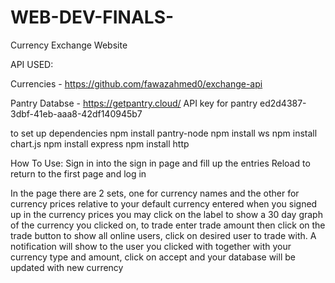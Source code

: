 # WEB-DEV-FINALS-

Currency Exchange Website

API USED:

Currencies - https://github.com/fawazahmed0/exchange-api

Pantry Databse - https://getpantry.cloud/
API key for pantry ed2d4387-3dbf-41eb-aaa8-42df140945b7

to set up dependencies
npm install pantry-node
npm install ws
npm install chart.js
npm install express
npm install http

How To Use:
Sign in into the sign in page and fill up the entries
Reload to return to the first page and log in

In the page there are 2 sets, one for currency names and the other for 
currency prices relative to your default currency entered when you signed up
in the currency prices you may click on the label to show a 30 day graph of the currency you clicked on, to trade enter trade amount then click on the trade button to show all online users, click on desired user to trade with. A notification will show to the user you clicked with together with your currency type and amount, click on accept and your database will be updated with new currency
